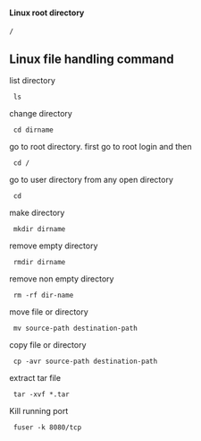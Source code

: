 #### Linux root directory
```
/
```

## Linux file handling command

list directory
```
 ls
```
change directory
```
 cd dirname
```
go to root directory. first go to root login and then
```
 cd /
```
go to user directory from any open directory
```
 cd
```
make directory
```
 mkdir dirname
```
remove empty directory
```
 rmdir dirname
```
remove non empty directory
```
 rm -rf dir-name
```
move file or directory
```
 mv source-path destination-path
```
copy file or directory
```
 cp -avr source-path destination-path
```
extract tar file
```
 tar -xvf *.tar
```
Kill running port
```
 fuser -k 8080/tcp
```
